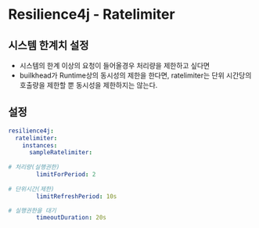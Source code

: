 # Resilience4j - Ratelimiter

## 시스템 한계치 설정
- 시스템의 한계 이상의 요청이 들어올경우 처리량을 제한하고 싶다면
- builkhead가 Runtime상의 동시성의 제한을 한다면, ratelimiter는 단위 시간당의 호출량을 제한할 뿐 동시성을 제한하지는 않는다.


## 설정
```yaml
resilience4j:
  ratelimiter:
    instances:
      sampleRatelimiter:
        
# 처리량(실행권한)      
        limitForPeriod: 2
        
# 단위시간(제한)
        limitRefreshPeriod: 10s

# 실행권한을 대기 
        timeoutDuration: 20s
```
